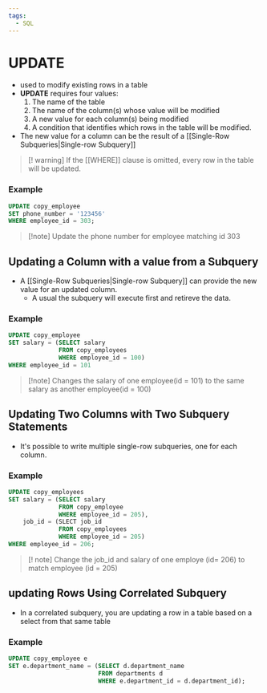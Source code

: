 ```yaml
---
tags:
  - SQL
---
```

# UPDATE
- used to modify existing rows in a table
- **UPDATE** requires four values:
	1. The name of the table
	2. The name of the column(s) whose value will be modified
	3. A new value for each column(s) being modified
	4. A condition that identifies which rows in the table will be modified.
- The new value for a column can be the result of a [[Single-Row Subqueries|Single-row Subquery]]

> [! warning] If the [[WHERE]] clause is omitted, every row in the table will be updated.

### Example
```SQL
UPDATE copy_employee
SET phone_number = '123456'
WHERE employee_id = 303;
```
>[!note] Update the phone number for employee matching id 303

## Updating a Column with a value from a Subquery
- A [[Single-Row Subqueries|Single-row Subquery]] can provide the new value for an updated column.
	- A usual the subquery will execute first and retireve the data.

### Example
```SQL
UPDATE copy_employee
SET salary = (SELECT salary
			  FROM copy_employees
			  WHERE employee_id = 100)
WHERE employee_id = 101
```
> [!note] Changes the salary of one employee(id = 101) to the same salary as another employee(id = 100)

## Updating Two Columns with Two Subquery Statements
- It's possible to write multiple single-row subqueries, one for each column.

### Example
```SQL
UPDATE copy_employees
SET salary = (SELECT salary
			  FROM copy_employee
			  WHERE employee_id = 205),
	job_id = (SLECT job_id
			  FROM copy_employees
			  WHERE employee_id = 205)
WHERE employee_id = 206;
```
>[! note] Change the job_id and salary of one employe (id= 206) to match employee (id = 205)

## updating Rows Using Correlated Subquery
- In a correlated subquery, you are updating a row in a table based on a select from that same table

### Example
```SQL
UPDATE copy_employee e
SET e.department_name = (SELECT d.department_name
						 FROM departments d
						 WHERE e.department_id = d.department_id);
```